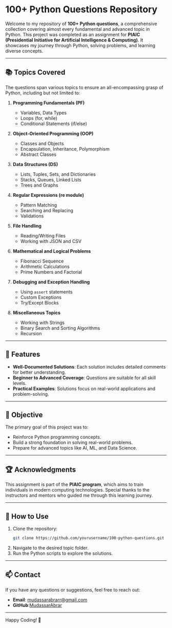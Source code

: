 # 100+ Python Questions Repository

Welcome to my repository of **100+ Python questions**, a comprehensive collection covering almost every fundamental and advanced topic in Python. This project was completed as an assignment for **PIAIC (Presidential Initiative for Artificial Intelligence & Computing)**. It showcases my journey through Python, solving problems, and learning diverse concepts.

---

## 📚 **Topics Covered**

The questions span various topics to ensure an all-encompassing grasp of Python, including but not limited to:

1. **Programming Fundamentals (PF)**
   - Variables, Data Types
   - Loops (for, while)
   - Conditional Statements (if/else)

2. **Object-Oriented Programming (OOP)**
   - Classes and Objects
   - Encapsulation, Inheritance, Polymorphism
   - Abstract Classes

3. **Data Structures (DS)**
   - Lists, Tuples, Sets, and Dictionaries
   - Stacks, Queues, Linked Lists
   - Trees and Graphs

4. **Regular Expressions (re module)**
   - Pattern Matching
   - Searching and Replacing
   - Validations

5. **File Handling**
   - Reading/Writing Files
   - Working with JSON and CSV

6. **Mathematical and Logical Problems**
   - Fibonacci Sequence
   - Arithmetic Calculations
   - Prime Numbers and Factorial

7. **Debugging and Exception Handling**
   - Using `assert` statements
   - Custom Exceptions
   - Try/Except Blocks

8. **Miscellaneous Topics**
   - Working with Strings
   - Binary Search and Sorting Algorithms
   - Recursion

---

## 🚀 **Features**

- **Well-Documented Solutions**: Each solution includes detailed comments for better understanding.
- **Beginner to Advanced Coverage**: Questions are suitable for all skill levels.
- **Practical Examples**: Solutions focus on real-world applications and problem-solving.

---

## 🎯 **Objective**

The primary goal of this project was to:
- Reinforce Python programming concepts.
- Build a strong foundation in solving real-world problems.
- Prepare for advanced topics like AI, ML, and Data Science.

---

## 🏆 **Acknowledgments**

This assignment is part of the **PIAIC program**, which aims to train individuals in modern computing technologies. Special thanks to the instructors and mentors who guided me through this learning journey.

---

## 📜 **How to Use**

1. Clone the repository:
   ```bash
   git clone https://github.com/yourusername/100-python-questions.git
   ```
2. Navigate to the desired topic folder.
3. Run the Python scripts to explore the solutions.

---

## 📫 **Contact**

If you have any questions or suggestions, feel free to reach out:
- **Email**: mudassarabrarr@gmail.com
- **GitHub**:[MudassarAbrar](https://github.com/yourusername)

---

Happy Coding! 🎉
